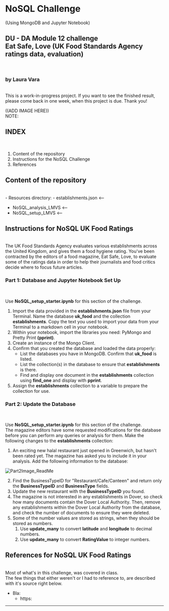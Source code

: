 <h1>NoSQL Challenge</h1> (Using MongoDB and Jupyter Notebook)<br/>
<h2>DU - DA Module 12 challenge<br/>
Eat Safe, Love (UK Food Standards Agency ratings data, evaluation)</h2><br/>
<h3>by Laura Vara</h3><br/>
This is a work-in-progress project. If you want to see the finished result, please come back in one week, when this project is due. Thank you!

((ADD IMAGE HERE))
<br/>
NOTE: 

<h2>INDEX</h2><br/>

1. Content of the repository<br/>
2. Instructions for the NoSQL Challenge<br/>
3. References<br/>

<h2>Content of the repository</h2><br/>
- Resources directory:
    - establishments.json  <--

- NoSQL_analysis_LMVS <--
- NoSQL_setup_LMVS <--
    
<h2>Instructions for NoSQL UK Food Ratings</h2><br/>
The UK Food Standards Agency evaluates various establishments across the United Kingdom, and gives them a food hygiene rating. You've been contracted by the editors of a food magazine, Eat Safe, Love, to evaluate some of the ratings data in order to help their journalists and food critics decide where to focus future articles.<br/>

<h3>Part 1: Database and Jupyter Notebook Set Up</h3><br/>

Use **NoSQL_setup_starter.ipynb** for this section of the challenge.
1. Import the data provided in the **establishments.json** file from your Terminal. Name the database **uk_food** and the collection **establishments**. Copy the text you used to import your data from your Terminal to a markdown cell in your notebook.
2. Within your notebook, import the libraries you need: PyMongo and Pretty Print **(pprint)**.
3. Create an instance of the Mongo Client.
4. Confirm that you created the database and loaded the data properly:<br/>
	- List the databases you have in MongoDB. Confirm that **uk_food** is listed.
	- List the collection(s) in the database to ensure that **establishments** is there.
	- Find and display one document in the **establishments** collection using **find_one** and display with **pprint**.
5. Assign the **establishments** collection to a variable to prepare the collection for use.

<h3>Part 2: Update the Database</h3><br/>

Use **NoSQL_setup_starter.ipynb** for this section of the challenge.<br/>
The magazine editors have some requested modifications for the database before you can perform any queries or analysis for them. Make the following changes to the **establishments** collection:<br/>
1. An exciting new halal restaurant just opened in Greenwich, but hasn't been rated yet. The magazine has asked you to include it in your analysis. Add the following information to the database:<br/>

![Part2Image_ReadMe](https://github.com/vara-co/nosql-challenge/assets/152572519/ddd6275e-1d76-4fba-8913-52db6f0d6cfe)

2. Find the BusinessTypeID for "Restaurant/Cafe/Canteen" and return only the **BusinessTypeID** and **BusinessType** fields.<br/>
3. Update the new restaurant with the **BusinessTypeID** you found.<br/>
4. The magazine is not interested in any establishments in Dover, so check how many documents contain the Dover Local Authority. Then, remove any establishments within the Dover Local Authority from the database, and check the number of documents to ensure they were deleted.<br/>
5. Some of the number values are stored as strings, when they should be stored as numbers.<br/>
	1. Use **update_many** to convert **latitude** and **longitude** to decimal numbers.<br/>
 	2. Use **update_many** to convert **RatingValue** to integer numbers.<br/>

<h2>References for NoSQL UK Food Ratings</h2><br/>
Most of what's in this challenge, was covered in class.<br/>
The few things that either weren't or I had to reference to, are described
with it's source right below.<br/>

- Bla:   <br/>
    - https:  <br/>
    
----------------------------------------------------------------------------------------------
